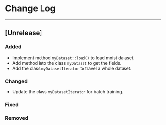 # Change Log

-------------------------
## [Unrelease]
### Added
- Implement method `myDataset::load()` to load mnist dataset.
- Add method into the class `myDataset` to get the fields.
- Add the class `myDatasetIterator` to travel a whole dataset.

### Changed
- Update the class `myDatasetIterator` for batch training.

### Fixed

### Removed